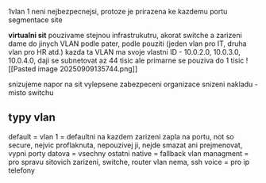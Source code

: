 1vlan 1 neni nejbezpecnejsi, protoze je prirazena ke kazdemu portu
segmentace site

**virtualni sit**
pouzivame stejnou infrastrukutru, akorat switche a zarizeni dame do jinych VLAN
podle pater, podle pouziti (jeden vlan pro IT, druha vlan pro HR atd.)
kazda ta VLAN ma svoje vlastni ID - 10.0.2.0, 10.0.3.0, 10.0.4.0, daji se subnetovat
az 44 tisic ale primarne se pouziva do 1 tisic
![[Pasted image 20250909135744.png]]

snizujeme napor na sit
vylepsene zabezpeceni
organizace
snizeni nakladu - misto switchu

## typy vlan
default = vlan 1 = defaultni na kazdem zarizeni zapla na portu, not so secure, nejvic proflaknuta, nepouzivej ji, nejde smazat ani prejmenovat, vypni porty
datova = vsechny ostatni
native = fallback vlan
managment = pro spravu sitovich zarizeni, switche, router vlan nema, ssh
voice = pro ip telefony